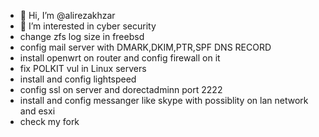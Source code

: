 - 👋 Hi, I’m @alirezakhzar
- 👀 I’m interested in cyber security
- change zfs log size in freebsd
- config mail server with DMARK,DKIM,PTR,SPF DNS RECORD
- install openwrt on router and config firewall on it
- fix POLKIT vul in Linux servers
- install and config lightspeed
- config ssl on server and dorectadminn port 2222
- install and config messanger like skype with possiblity on lan network and esxi
- check my fork
